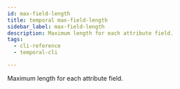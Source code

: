 ```yaml
---
id: max-field-length
title: temporal max-field-length
sidebar_label: max-field-length
description: Maximum length for each attribute field.
tags:
  - cli-reference
  - temporal-cli

---
```


Maximum length for each attribute field.
